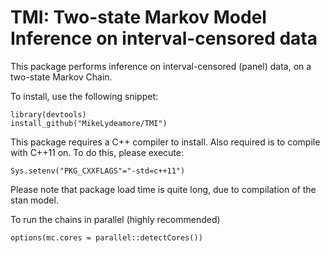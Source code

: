 # TMI: Two-state Markov Model Inference on interval-censored data

This package performs inference on interval-censored (panel) data, on a two-state Markov Chain.

To install, use the following snippet:

```
library(devtools)
install_github("MikeLydeamore/TMI")
```

This package requires a C++ compiler to install.
Also required is to compile with C++11 on. To do this, please execute:
```
Sys.setenv("PKG_CXXFLAGS"="-std=c++11")
```

Please note that package load time is quite long, due to compilation of the stan model.

To run the chains in parallel (highly recommended)
```
options(mc.cores = parallel::detectCores())
```
